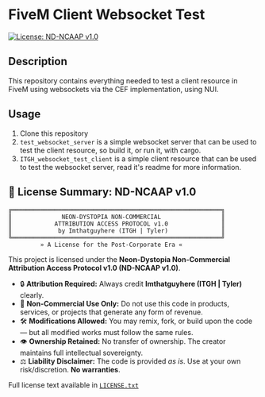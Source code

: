 # FiveM Client Websocket Test
[![License: ND-NCAAP v1.0](https://img.shields.io/badge/license-ND--NCAAP%20v1.0-blueviolet.svg)](LICENSE.txt)

## Description
This repository contains everything needed to test a client resource in FiveM using websockets via the CEF implementation, using NUI.

## Usage

1. Clone this repository
2. `test_websocket_server` is a simple websocket server that can be used to test the client resource, so build it, or run it, with cargo.
3. `ITGH_websocket_test_client` is a simple client resource that can be used to test the websocket server, read it's readme for more information.

## 📜 License Summary: ND-NCAAP v1.0

```plaintext
╔═══════════════════════════════════════════════════════════╗
║              NEON-DYSTOPIA NON-COMMERCIAL                 ║
║            ATTRIBUTION ACCESS PROTOCOL v1.0               ║
║             by Imthatguyhere (ITGH | Tyler)               ║
╚═══════════════════════════════════════════════════════════╝
         » A License for the Post-Corporate Era «
```

This project is licensed under the **Neon-Dystopia Non-Commercial Attribution Access Protocol v1.0 (ND-NCAAP v1.0)**.

- 🔒 **Attribution Required:** Always credit **Imthatguyhere (ITGH | Tyler)** clearly.
- 🚫 **Non-Commercial Use Only:** Do not use this code in products, services, or projects that generate any form of revenue.
- 🛠️ **Modifications Allowed:** You may remix, fork, or build upon the code — but all modified works must follow the same rules.
- 👁️ **Ownership Retained:** No transfer of ownership. The creator maintains full intellectual sovereignty.
- ⚖️ **Liability Disclaimer:** The code is provided *as is*. Use at your own risk/discretion. **No warranties**.

Full license text available in [`LICENSE.txt`](LICENSE.txt)

